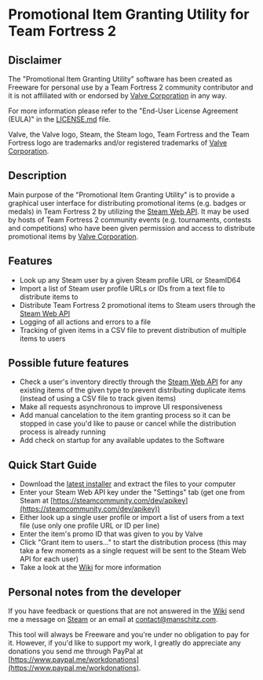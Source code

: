 # Promotional Item Granting Utility for Team Fortress 2

## Disclaimer

The "Promotional Item Granting Utility" software has been created as Freeware for personal use by a Team Fortress 2 community contributor and it is not affiliated with or endorsed by [Valve Corporation](https://www.valvesoftware.com/) in any way.

For more information please refer to the "End-User License Agreement (EULA)" in the [LICENSE.md](https://github.com/Manschitz/tf2-promoitemgrant/blob/release/LICENSE.md) file.

Valve, the Valve logo, Steam, the Steam logo, Team Fortress and the Team Fortress logo are trademarks and/or registered trademarks of [Valve Corporation](https://www.valvesoftware.com/).

## Description

Main purpose of the "Promotional Item Granting Utility" is to provide a graphical user interface for distributing promotional items (e.g. badges or medals) in Team Fortress 2 by utilizing the [Steam Web API](https://steamcommunity.com/dev). It may be used by hosts of Team Fortress 2 community events (e.g. tournaments, contests and competitions) who have been given permission and access to distribute promotional items by [Valve Corporation](https://www.valvesoftware.com/).

## Features

- Look up any Steam user by a given Steam profile URL or SteamID64
- Import a list of Steam user profile URLs or IDs from a text file to distribute items to
- Distribute Team Fortress 2 promotional items to Steam users through the [Steam Web API](https://steamcommunity.com/dev)
- Logging of all actions and errors to a file
- Tracking of given items in a CSV file to prevent distribution of multiple items to users

## Possible future features

- Check a user's inventory directly through the [Steam Web API](https://steamcommunity.com/dev) for any existing items of the given type to prevent distributing duplicate items (instead of using a CSV file to track given items)
- Make all requests asynchronous to improve UI responsiveness
- Add manual cancelation to the item granting process so it can be stopped in case you'd like to pause or cancel while the distribution process is already running
- Add check on startup for any available updates to the Software

## Quick Start Guide

- Download the [latest installer](https://github.com/Manschitz/tf2-promoitemgrant/raw/release/Promoitemgrant_1.0_Setup.exe) and extract the files to your computer
- Enter your Steam Web API key under the "Settings" tab (get one from Steam at [https://steamcommunity.com/dev/apikey](https://steamcommunity.com/dev/apikey))
- Either look up a single user profile or import a list of users from a text file (use only one profile URL or ID per line)
- Enter the item's promo ID that was given to you by Valve
- Click "Grant item to users..." to start the distribution process (this may take a few moments as a single request will be sent to the Steam Web API for each user)
- Take a look at the [Wiki](https://github.com/manschitz/tf2-promoitemgrant/wiki) for more information

## Personal notes from the developer

If you have feedback or questions that are not answered in the [Wiki](https://github.com/manschitz/tf2-promoitemgrant/wiki) send me a message on [Steam](http://steamcommunity.com/profiles/76561197988875517/) or an email at [contact@manschitz.com](mailto:contact@manschitz.com).

This tool will always be Freeware and you're under no obligation to pay for it. However, if you'd like to support my work, I greatly do appreciate any donations you send me through PayPal at [https://www.paypal.me/workdonations](https://www.paypal.me/workdonations).

